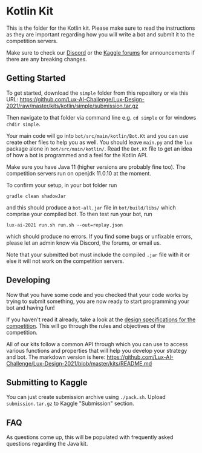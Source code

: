 # Kotlin Kit

This is the folder for the Kotlin kit. Please make sure to read the instructions as they are important regarding how you will write a bot and submit it to the competition servers.

Make sure to check our [Discord](https://discord.gg/aWJt3UAcgn) or the [Kaggle forums](https://www.kaggle.com/c/lux-ai-2021/discussion) for announcements if there are any breaking changes.

## Getting Started

To get started, download the `simple` folder from this repository or via this URL: https://github.com/Lux-AI-Challenge/Lux-Design-2021/raw/master/kits/kotlin/simple/submission.tar.gz

Then navigate to that folder via command line e.g. `cd simple` or for windows `chdir simple`.

Your main code will go into `bot/src/main/kotlin/Bot.Kt` and you can use create other files to help you as well. You should leave `main.py` and the `lux` package alone in `bot/src/main/kotlin/`. Read the `Bot.Kt` file to get an idea of how a bot is programmed and a feel for the Kotlin API.

Make sure you have Java 11 (higher versions are probably fine too). The competition servers run on openjdk 11.0.10 at the moment.

To confirm your setup, in your bot folder run

```
gradle clean shadowJar
```

and this should produce a `bot-all.jar` file in `bot/build/libs/` which comprise your compiled bot. To then test run your bot, run

```
lux-ai-2021 run.sh run.sh --out=replay.json
```

which should produce no errors. If you find some bugs or unfixable errors, please let an admin know via Discord, the forums, or email us.

Note that your submitted bot must include the compiled `.jar` file with it or else it will not work on the competition servers.

## Developing

Now that you have some code and you checked that your code works by trying to submit something, you are now ready to start programming your bot and having fun!

If you haven't read it already, take a look at the [design specifications for the competition](https://lux-ai.org/specs-2021). This will go through the rules and objectives of the competition.

All of our kits follow a common API through which you can use to access various functions and properties that will help you develop your strategy and bot. The markdown version is here: https://github.com/Lux-AI-Challenge/Lux-Design-2021/blob/master/kits/README.md

## Submitting to Kaggle

You can just create submission archive using `./pack.sh`. Upload `submission.tar.gz` to Kaggle "Submission" section.

## FAQ

As questions come up, this will be populated with frequently asked questions regarding the Java kit.

